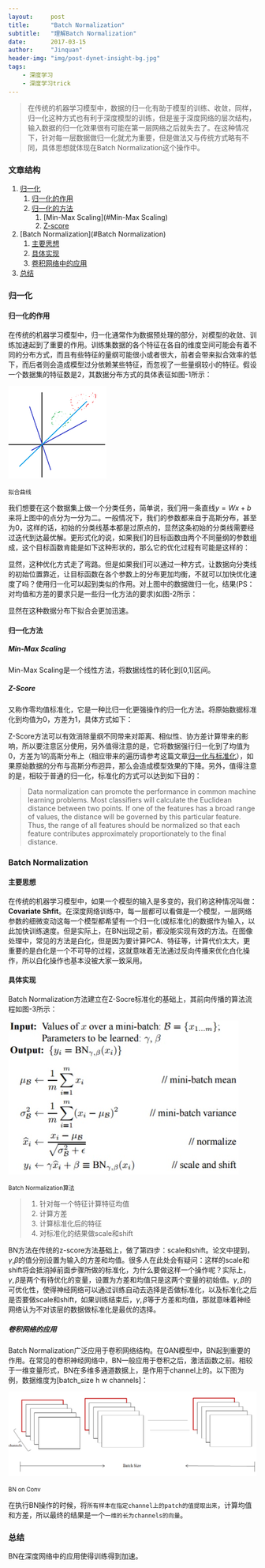 ```yaml
---
layout:	    post
title:      "Batch Normalization"
subtitle:   "理解Batch Normalization"
date:       2017-03-15
author:     "Jinquan"
header-img: "img/post-dynet-insight-bg.jpg"
tags:
    - 深度学习
    - 深度学习trick
---
```


> 在传统的机器学习模型中，数据的归一化有助于模型的训练、收敛，同样，归一化这种方式也有利于深度模型的训练，但是鉴于深度网络的层次结构，输入数据的归一化效果很有可能在第一层网络之后就失去了。在这种情况下，针对每一层数据做归一化就尤为重要，但是做法又与传统方式略有不同，具体思想就体现在Batch Normalization这个操作中。

### 文章结构

1. [归一化](#归一化)
   1. [归一化的作用](#归一化的作用)
   2. [归一化的方法](#归一化的方法)
      1. [Min-Max Scaling](#Min-Max Scaling)
      2. [Z-score](#Z-Score)
2. [Batch Normalization](#Batch Normalization)
   1. [主要思想](#主要思想)
   2. [具体实现](#具体实现)
   3. [卷积网络中的应用](#卷积网络中的应用)
3. [总结](#总结)

### 归一化

#### 归一化的作用

​        在传统的机器学习模型中，归一化通常作为数据预处理的部分，对模型的收敛、训练加速起到了重要的作用。训练集数据的各个特征在各自的维度空间可能会有着不同的分布方式，而且有些特征的量纲可能很小或者很大，前者会带来拟合效率的低下，而后者则会造成模型过分依赖某些特征，而忽视了一些量纲较小的特征。假设一个数据集的特征数是2，其数据分布方式的具体表征如图-1所示：

![fitting](\img\in-post\post-batch-normailzation\fitting.png)

<small class="img-hint">拟合曲线</small>

我们想要在这个数据集上做一个分类任务，简单说，我们用一条直线$y=Wx+b$来将上图中的点分为一分为二。一般情况下，我们的参数都来自于高斯分布，甚至为0，这样的话，初始的分类线基本都是过原点的，显然这条初始的分类线需要经过迭代到达最优解。更形式化的说，如果我们的目标函数由两个不同量纲的参数组成，这个目标函数肯能是如下这种形状的，那么它的优化过程有可能是这样的：



显然，这种优化方式走了弯路。但是如果我们可以通过一种方式，让数据向分类线的初始位置靠近，让目标函数在各个参数上的分布更加均衡，不就可以加快优化速度了吗？使用归一化可以起到类似的作用。对上图中的数据做归一化，结果(PS：对均值和方差的要求只是一些归一化方法的要求)如图-2所示：



显然在这种数据分布下拟合会更加迅速。

#### 归一化方法

##### Min-Max Scaling

Min-Max Scaling是一个线性方法，将数据线性的转化到[0,1]区间。

##### Z-Score

又称作零均值标准化，它是一种比归一化更强操作的归一化方法。将原始数据标准化到均值为0，方差为1，具体方式如下：



Z-Score方法可以有效消除量纲不同带来对距离、相似性、协方差计算带来的影响，所以要注意区分使用，另外值得注意的是，它将数据强行归一化到了均值为0，方差为1的高斯分布上（相应带来的遍历请参考这篇文章[归一化与标准化](http://www.zhaokv.com/2016/01/normalization-and-standardization.html)），如果原始数据的分布与高斯分布迥异，那么会造成模型效果的下降。另外，值得注意的是，相较于普通的归一化，标准化的方式可以达到如下目的：

> Data normalization can promote the performance in common machine learning problems. Most classifiers will calculate the Euclidean distance between two points. If one of the features has a broad range of values, the distance will be governed by this particular feature. Thus, the range of all features should be normalized so that each feature contributes approximately proportionately to the final distance.



### Batch Normalization

#### 主要思想

在传统的机器学习模型中，如果一个模型的输入是多变的，我们称这种情况叫做：**Covariate Shfit**。在深度网络训练中，每一层都可以看做是一个模型，一层网络参数的细微变动这每一个模型都希望有一个归一化(或标准化)的数据作为输入，以此加快训练速度。但是实际上，在BN出现之前，都没能实现有效的方法。在图像处理中，常见的方法是白化，但是因为要计算PCA、特征等，计算代价太大，更重要的是白化是一个不可导的过程，这就意味着无法通过反向传播来优化白化操作，所以白化操作也基本没被大家一致采用。

#### 具体实现

Batch Normalization方法建立在Z-Socre标准化的基础上，其前向传播的算法流程如图-3所示：

![algorithm](\img\in-post\post-batch-normailzation\algorithm.jpg)

<small class="img-hint">Batch Normalization算法</small>

> 1. 针对每一个特征计算特征均值
> 2. 计算方差
> 3. 计算标准化后的特征
> 4. 对标准化的结果做scale和shift

BN方法在传统的z-score方法基础上，做了第四步：scale和shift。论文中提到，$\gamma$,$\beta$的值分别设置为输入的方差和均值。很多人在此处会有疑问：这样的scale和shift将会抵消掉前面步骤所做的标准化，为什么要做这样一个操作呢？实际上，$\gamma,\beta$是两个有待优化的变量，设置为方差和均值只是这两个变量的初始值。$\gamma,\beta$的可优化性，使得神经网络可以通过训练自动去选择是否做标准化，以及标准化之后是否要做scale和shift，如果训练结束后，$\gamma,\beta$等于方差和均值，那就意味着神经网络认为不对该层的数据做标准化是最优的选择。

##### 卷积网络的应用

Batch Normalization广泛应用于卷积网络结构。在GAN模型中，BN起到重要的作用。在常见的卷积神经网络中，BN一般应用于卷积之后，激活函数之前。相较于一维变量形式，BN在多维多通道数据上，是作用于channel上的。以下图为例，数据维度为[batch_size h w channels]：

![bn_in_conv](\img\in-post\post-batch-normailzation\bn_in_conv.png)

<small class="img-hint">BN on Conv</small>

在执行BN操作的时候，将`所有样本在指定channel上的patch的值提取出来`，计算均值和方差，所以最终的结果是一个`一维的长为channels的向量`。

### 总结

BN在深度网络中的应用使得训练得到加速。






